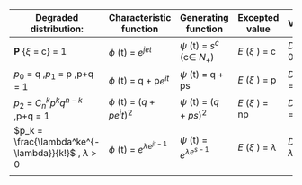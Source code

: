 | Degraded distribution:                                     | Characteristic function             | Generating function                | Excepted value           | Variance                 |
| ---------------------------------------------------------- | ----------------------------------- | ---------------------------------- | ------------------------ | ------------------------ |
| **P** {$\xi$ = c} = 1                                      | $\phi$ (t) = $e^{jet}$              | $\psi$ (t) = $s^c$  (c$\in$ $N_+$) | *E* ($\xi$ ) = c         | *D* ($\xi$ ) = 0         |
| $p_0$ = q   ,$p_1$ = p    ,p+q = 1                         | $\phi$ (t) = q + p$e^{it}$          | $\psi$ (t) = q + ps                | *E* ($\xi$ ) = p         | *D* ($\xi$ ) =pq         |
| $p_2$ = $C^k_np^kq^{n-k}$  ,p+q = 1                        | $\phi$ (t) = $(q+pe^it)^2$          | $\psi$ (t) = $(q+ps)^2$            | *E* ($\xi$ ) = np        | *D* ($\xi$ ) =npq        |
| $p_k = \frac{\lambda^ke^{-\lambda}}{k!}$   , $\lambda$ > 0 | $\phi$ (t) = $e^{\lambda e^{jt-1}}$ | $\psi$ (t) = $e^{\lambda e^{s-1}}$ | *E* ($\xi$ ) = $\lambda$ | *D* ($\xi$ ) = $\lambda$ |
|                                                            |                                     |                                    |                          |                          |
